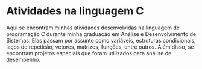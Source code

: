 <h1>Atividades na linguagem C</h1>

<p>Aqui se encontram minhas atividades desenvolvidas na linguagem de programação C durante minha graduação em Análise e Desenvolvimento de Sistemas. Elas passam por assunto como variáveis, estruturas condicionais, laços de repetição, vetores, matrizes, funções, entre outros. Além disso, se encontram projetos especiais que foram utilizados para análise de desempenho.</p>
